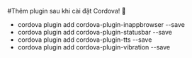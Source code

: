 #Thêm plugin sau khi cài đặt Cordova!
:tada: 
- cordova plugin add cordova-plugin-inappbrowser --save
- cordova plugin add cordova-plugin-statusbar --save
- cordova plugin add cordova-plugin-tts --save
- cordova plugin add cordova-plugin-vibration --save
